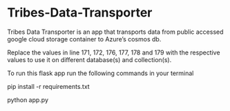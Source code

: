 # Tribes-Data-Transporter

Tribes Data Transporter is an app that transports data from public accessed google cloud storage container to Azure’s cosmos db.

Replace the values in line 171, 172, 176, 177, 178 and 179 with the respective values to use it on different database(s) and collection(s).

To run this flask app run the following commands in your terminal

pip install -r requirements.txt

python app.py 
